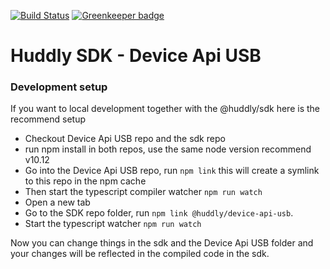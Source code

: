 [![Build Status](https://travis-ci.com/Huddly/device-api-usb.svg?branch=master)](https://travis-ci.com/Huddly/device-api-usb) [![Greenkeeper badge](https://badges.greenkeeper.io/Huddly/device-api-usb.svg)](https://greenkeeper.io/)

# Huddly SDK - Device Api USB

### Development setup
If you want to local development together with the @huddly/sdk here is the recommend setup

- Checkout Device Api USB repo and the sdk repo
- run npm install in both repos, use the same node version recommend v10.12
- Go into the Device Api USB repo, run ```npm link``` this will create a symlink to this repo in the npm cache
- Then start the typescript compiler watcher ```npm run watch```
- Open a new tab
- Go to the SDK repo folder, run ```npm link @huddly/device-api-usb```.
- Start the typescript watcher ```npm run watch```

Now you can change things in the sdk and the Device Api USB folder and your changes will be reflected in the compiled code in the sdk.
